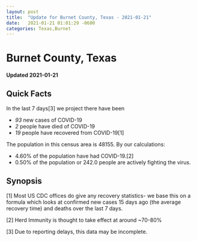 ```yaml
---
layout: post
title:  "Update for Burnet County, Texas - 2021-01-21"
date:   2021-01-21 01:01:29 -0600
categories: Texas,Burnet
---
```


# Burnet County, Texas
#### Updated 2021-01-21

## Quick Facts

In the last 7 days[3] we project there have been
- *93* new cases of COVID-19
- *2* people have died of COVID-19
- *19* people have recovered from COVID-19[1]

The population in this census area is 48155. By our calculations:
- 4.60% of the population have had COVID-19.[2]
- 0.50% of the population or 242.0 people are actively fighting the virus.

## Synopsis




[1] Most US CDC offices do give any recovery statistics- we base this on a formula which looks at confirmed new cases
15 days ago (the average recovery time) and deaths over the last 7 days.

[2] Herd Immunity is thought to take effect at around ~70-80%

[3] Due to reporting delays, this data may be incomplete.
 
    